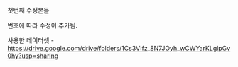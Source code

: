 첫번째 수정본들

번호에 따라 수정이 추가됨.

사용한 데이터셋 - https://drive.google.com/drive/folders/1Cs3VIfz_8N7JOyh_wCWYarKLglpGv0hy?usp=sharing
